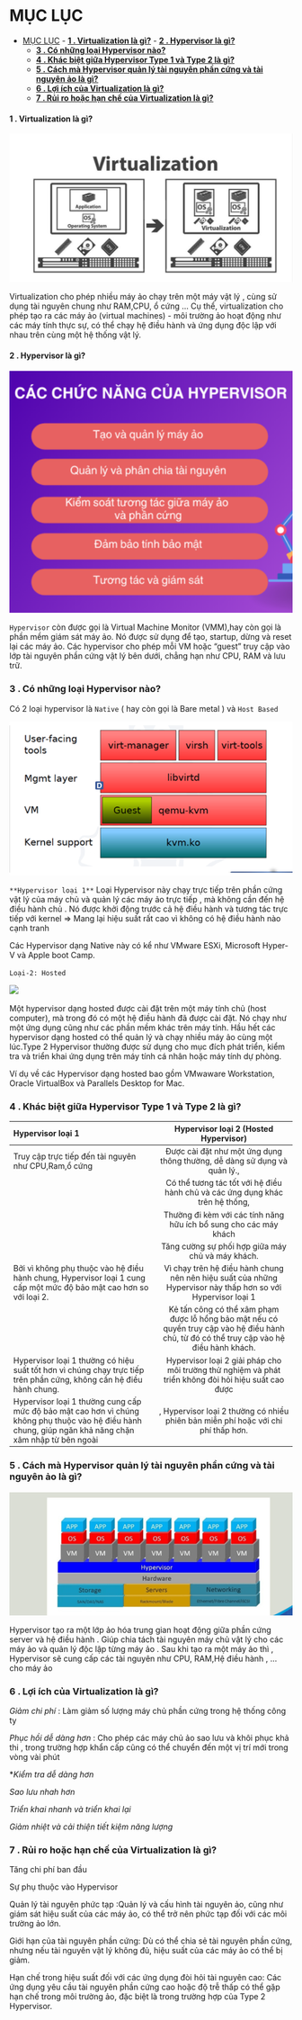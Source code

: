 # MỤC LỤC
- [MỤC LỤC](#mục-lục)
      - [**1 . Virtualization là gì?**](#1--virtualization-là-gì)
      - [**2 . Hypervisor là gì?**](#2--hypervisor-là-gì)
    - [**3 . Có những loại Hypervisor nào?**](#3--có-những-loại-hypervisor-nào)
    - [**4 . Khác biệt giữa Hypervisor Type 1 và Type 2 là gì?**](#4--khác-biệt-giữa-hypervisor-type-1-và-type-2-là-gì)
    - [**5 . Cách mà Hypervisor quản lý tài nguyên phần cứng và tài nguyên ảo là gì?**](#5--cách-mà-hypervisor-quản-lý-tài-nguyên-phần-cứng-và-tài-nguyên-ảo-là-gì)
    - [**6 . Lợi ích của Virtualization là gì?**](#6--lợi-ích-của-virtualization-là-gì)
    - [**7 . Rủi ro hoặc hạn chế của Virtualization là gì?**](#7--rủi-ro-hoặc-hạn-chế-của-virtualization-là-gì)




#### **1 . Virtualization là gì?**

![imgur](./image/image.png)


Virtualization cho phép nhiều máy ảo chạy trên một máy vật lý , cùng sử dụng tài nguyên chung như RAM,CPU, ổ cứng ... Cụ thể, virtualization cho phép tạo ra các máy ảo (virtual machines) - môi trường ảo hoạt động như các máy tính thực sự, có thể chạy hệ điều hành và ứng dụng độc lập với nhau trên cùng một hệ thống vật lý.

#### **2 . Hypervisor là gì?**


![imgur](./image/Screenshot_60.png)


`Hypervisor` còn được gọi là Virtual Machine Monitor (VMM),hay còn gọi là phần mềm giám sát máy ảo. Nó được sử dụng để tạo, startup, dừng và reset lại các máy ảo. Các hypervisor cho phép mỗi VM hoặc “guest” truy cập vào lớp tài nguyên phần cứng vật lý bên dưới, chẳng hạn như CPU, RAM và lưu trữ.


### **3 . Có những loại Hypervisor nào?**

Có 2 loại hypervisor là `Native` ( hay còn gọi là Bare metal ) và `Host Based`


![](./image/Screenshot_1.png)


`**Hypervisor loại 1**`
Loại Hypervisor này chạy trực tiếp trên phần cứng vật lý của máy chủ và quản lý các máy ảo trực tiếp , mà không cần đến hệ điều hành chủ . Nó được khởi động trước cả hệ điều hành và tương tác trực tiếp với kernel => Mang lại hiệu suất rất cao vì không có hệ điều hành nào cạnh tranh

Các Hypervisor dạng Native này có kể như VMware ESXi, Microsoft Hyper-V và Apple boot Camp.



`Loại-2: Hosted`

![](./image/Screenshot_2.png)


Một hypervisor dạng hosted được cài đặt trên một máy tính chủ (host computer), mà trong đó có một hệ điều hành đã được cài đặt. Nó chạy như một ứng dụng cũng như các phần mềm khác trên máy tính. Hầu hết các hypervisor dạng hosted có thể quản lý và chạy nhiều máy ảo cùng một lúc.Type 2 Hypervisor thường được sử dụng cho mục đích phát triển, kiểm tra và triển khai ứng dụng trên máy tính cá nhân hoặc máy tính dự phòng.

Ví dụ về các Hypervisor dạng hosted bao gồm VMwaware Workstation, Oracle VirtualBox và Parallels Desktop for Mac.


### **4 . Khác biệt giữa Hypervisor Type 1 và Type 2 là gì?**

| Hypervisor loại 1                                                                                                                                       |                                                   Hypervisor loại 2 (Hosted Hypervisor)                                                    |
| :------------------------------------------------------------------------------------------------------------------------------------------------------ | :----------------------------------------------------------------------------------------------------------------------------------------: |
| Truy cập trực tiếp đến tài nguyên như CPU,Ram,ổ cứng                                                                                                    |                                  Được cài đặt như một ứng dụng thông thường, dễ dàng sử dụng và quản lý.,                                  |
|                                                                                                                                                         |                               Có thể tương tác tốt với hệ điều hành chủ và các ứng dụng khác trên hệ thống,                                |
|                                                                                                                                                         |                                     Thường đi kèm với các tính năng hữu ích bổ sung cho các máy khách                                      |
|                                                                                                                                                         |                                             Tăng cường sự phối hợp giữa máy chủ và máy khách.                                              |
| Bởi vì không phụ thuộc vào hệ điều hành chung, Hypervisor loại 1 cung cấp một mức độ bảo mật cao hơn so với loại 2.                                     |                Vì chạy trên hệ điều hành chung nên nên hiệu suất của những Hypervisor này thấp hơn so với Hypervisor loại 1                |
|                                                                                                                                                         | Kẻ tấn công có thể xâm phạm được lỗ hổng bảo mật nếu có quyền truy cập vào hệ điều hành chủ, từ đó có thể truy cập vào hệ điều hành khách. |
| Hypervisor loại 1 thường có hiệu suất tốt hơn vì chúng chạy trực tiếp trên phần cứng, không cần hệ điều hành chung.                                     |                    Hypervisor loại 2 giải pháp cho môi trường thử nghiệm và phát triển không đòi hỏi hiệu suất cao được                    |
| Hypervisor loại 1 thường cung cấp mức độ bảo mật cao hơn vì chúng không phụ thuộc vào hệ điều hành chung, giúp ngăn khả năng chặn xâm nhập từ bên ngoài |                             , Hypervisor loại 2 thường có nhiều phiên bản miễn phí hoặc với chi phí thấp hơn.                              |


### **5 . Cách mà Hypervisor quản lý tài nguyên phần cứng và tài nguyên ảo là gì?**

![](./image/Screenshot_3.png)



Hypervisor tạo ra một lớp ảo hóa trung gian hoạt động giữa phần cứng server và hệ điều hành . Giúp chia tách tài nguyên máy chủ vật lý cho các máy ảo và quản lý độc lập từng máy ảo
. Sau khi tạo ra một máy ảo thì , Hypervisor sẽ cung cấp các tài nguyên như CPU, RAM,Hệ điều hành , ... cho máy ảo 

### **6 . Lợi ích của Virtualization là gì?**

*Giảm chi phí* : Làm giảm số lượng máy chủ phần cứng trong hệ thống công ty 

*Phục hồi dễ dàng hơn*  : Cho phép các máy chủ ảo sao lưu và khôi phục khả thi , trong trường hợp khẩn cấp cũng có thể chuyển đến một vị trí mới trong vòng vài phút

**Kiểm tra dễ dàng hơn*

*Sao lưu nhah hơn*

*Triển khai nhanh và triển khai lại*

*Giảm nhiệt và cải thiện tiết kiệm năng lượng*

### **7 . Rủi ro hoặc hạn chế của Virtualization là gì?**

Tăng chi phí ban đầu 

Sự phụ thuộc vào Hypervisor

Quản lý tài nguyên phức tạp :Quản lý và cấu hình tài nguyên ảo, cũng như giám sát hiệu suất của các máy ảo, có thể trở nên phức tạp đối với các môi trường ảo lớn.

Giới hạn của tài nguyên phần cứng: Dù có thể chia sẻ tài nguyên phần cứng, nhưng nếu tài nguyên vật lý không đủ, hiệu suất của các máy ảo có thể bị giảm.

Hạn chế trong hiệu suất đối với các ứng dụng đòi hỏi tài nguyên cao: Các ứng dụng yêu cầu tài nguyên phần cứng cao hoặc độ trễ thấp có thể gặp hạn chế trong môi trường ảo, đặc biệt là trong trường hợp của Type 2 Hypervisor.




